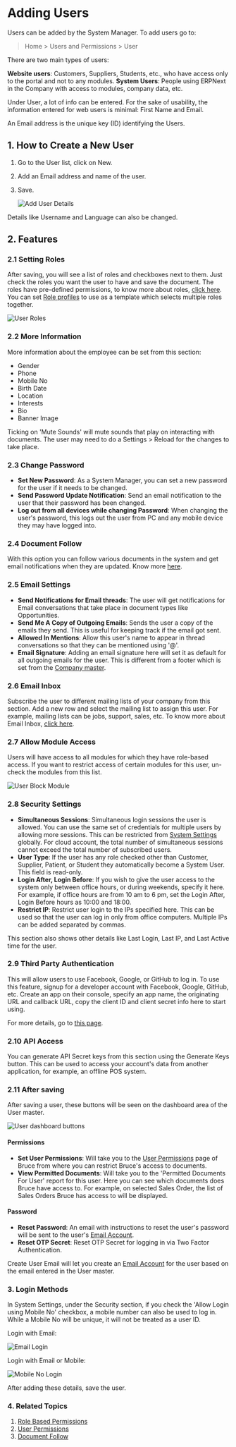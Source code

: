 <!-- add-breadcrumbs -->
# Adding Users

Users can be added by the System Manager. To add users go to:
> Home > Users and Permissions > User

There are two main types of users:

**Website users**: Customers, Suppliers, Students, etc., who have access only to the portal and not to any modules.
**System Users**: People using ERPNext in the Company with access to modules, company data, etc.
  
Under User, a lot of info can be entered. For the sake of usability, the information entered for web users is minimal: First Name and Email.

An Email address is the unique key (ID) identifying the Users.

## 1. How to Create a New User

1. Go to the User list, click on New.
1. Add an Email address and name of the user.
1. Save.

    <img class="screenshot" src="{{docs_base_url}}/assets/img/users-and-permissions/add-user-details.png" alt="Add User Details">

Details like Username and Language can also be changed.

## 2. Features

### 2.1 Setting Roles

After saving, you will see a list of roles and checkboxes next to them. Just check the roles you want the user to have and save the document. The roles have pre-defined permissions, to know more about roles, [click here](/docs/user/manual/en/setting-up/users-and-permissions/role-based-permissions). You can set [Role profiles](/docs/user/manual/en/setting-up/users-and-permissions/role-and-role-profile) to use as a template which selects multiple roles together.

<img class="screenshot" src="{{docs_base_url}}/assets/img/setup/users/user-2.png" alt="User Roles">

### 2.2 More Information
More information about the employee can be set from this section:

* Gender
* Phone
* Mobile No
* Birth Date
* Location
* Interests
* Bio
* Banner Image

Ticking on 'Mute Sounds' will mute sounds that play on interacting with documents. The user may need to do a Settings > Reload for the changes to take place.

### 2.3 Change Password

* **Set New Password**: As a System Manager, you can set a new password for the user if it needs to be changed.
* **Send Password Update Notification**: Send an email notification to the user that their password has been changed.
* **Log out from all devices while changing Password**: When changing the user's password, this logs out the user from PC and any mobile device they may have logged into.

### 2.4 Document Follow
With this option you can follow various documents in the system and get email notifications when they are updated. Know more [here](/docs/user/manual/en/setting-up/email/document-follow).

### 2.5 Email Settings

* **Send Notifications for Email threads**: The user will get notifications for Email conversations that take place in document types like Opportunities.
* **Send Me A Copy of Outgoing Emails**: Sends the user a copy of the emails they send. This is useful for keeping track if the email got sent.
* **Allowed In Mentions**: Allow this user's name to appear in thread conversations so that they can be mentioned using '@'.
* **Email Signature**: Adding an email signature here will set it as default for all outgoing emails for the user. This is different from a footer which is set from the [Company master](/docs/user/manual/en/setting-up/company-setup).

### 2.6 Email Inbox

Subscribe the user to different mailing lists of your company from this section. Add a new row and select the mailing list to assign this user. For example, mailing lists can be jobs, support, sales, etc. To know more about Email Inbox, [click here](/docs/user/manual/en/setting-up/email/email-inbox).

### 2.7 Allow Module Access

Users will have access to all modules for which they have role-based access. If you want to restrict access of certain modules for this user, un-check the modules from this list. 

<img class="screenshot" src="{{docs_base_url}}/assets/img/setup/users/user-3.png" alt="User Block Module">

### 2.8 Security Settings

* **Simultaneous Sessions**: Simultaneous login sessions the user is allowed. You can use the same set of credentials for multiple users by allowing more sessions. This can be restricted from [System Settings](/docs/user/manual/en/setting-up/settings/system-settings#15-security) globally. For cloud account, the total number of simultaneous sessions cannot exceed the total number of subscribed users.
* **User Type**: If the user has any role checked other than Customer, Supplier, Patient, or Student they automatically become a System User. This field is read-only.
* **Login After, Login Before**: If you wish to give the user access to the system only between office hours,
or during weekends, specify it here. For example, if office hours are from 10 am to 6 pm, set the Login After, Login Before hours as 10:00 and 18:00.
* **Restrict IP**: Restrict user login to the IPs specified here. This can be used so that the user can log in only from office computers. Multiple IPs can be added separated by commas.

This section also shows other details like Last Login, Last IP, and Last Active time for the user.

### 2.9 Third Party Authentication
This will allow users to use Facebook, Google, or GitHub to log in. To use this feature, signup for a developer account with Facebook, Google, GitHub, etc. Create an app on their console, specify an app name, the originating URL and callback URL, copy the client ID and client secret info here to start using.

For more details, go to [this page](https://frappe.io/docs/user/en/guides/deployment/how-to-enable-social-logins).

### 2.10 API Access
You can generate API Secret keys from this section using the Generate Keys button. This can be used to access your account's data from another application, for example, an offline POS system.

### 2.11 After saving
After saving a user, these buttons will be seen on the dashboard area of the User master.

![User dashboard buttons](/docs/assets/img/setup/users/user-after-save.png)

#### Permissions
* **Set User Permissions**: Will take you to the [User Permissions](/docs/user/manual/en/setting-up/users-and-permissions/user-permissions) page of Bruce from where you can restrict Bruce's access to documents.
* **View Permitted Documents**: Will take you to the 'Permitted Documents For User' report for this user. Here you can see which documents does Bruce have access to. For example, on selected Sales Order, the list of Sales Orders Bruce has access to will be displayed.

#### Password

* **Reset Password**: An email with instructions to reset the user's password will be sent to the user's [Email Account](/docs/user/manual/en/setting-up/email/email-account).
* **Reset OTP Secret**: Reset OTP Secret for logging in via Two Factor Authentication.

Create User Email will let you create an [Email Account](/docs/user/manual/en/setting-up/email/email-account) for the user based on the email entered in the User master.

### 3. Login Methods
In System Settings, under the Security section, if you check the 'Allow Login using Mobile No' checkbox, a mobile number can also be used to log in. While a Mobile No will be unique, it will not be treated as a user ID.

Login with Email:

<img class="screenshot" src="{{docs_base_url}}/assets/img/setup/users/user-login-email.png" alt="Email Login">

Login with Email or Mobile:

<img class="screenshot" src="{{docs_base_url}}/assets/img/setup/users/user-login-mobile.png" alt="Mobile No Login">

After adding these details, save the user.

### 4. Related Topics
1. [Role Based Permissions](/docs/user/manual/en/setting-up/users-and-permissions/role-based-permissions)
1. [User Permissions](/docs/user/manual/en/setting-up/users-and-permissions/user-permissions)
1. [Document Follow](/docs/user/manual/en/setting-up/email/document-follow)
